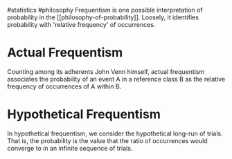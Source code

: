 #statistics #philosophy 
Frequentism is one possible interpretation of probability in the [[philosophy-of-probability]]. Loosely, it identifies probability with 'relative frequency' of occurrences.

# Actual Frequentism
Counting among its adherents John Venn himself, actual frequentism associates the probability of an event A in a reference class B as the relative frequency of occurrences of A within B.

# Hypothetical Frequentism
In hypothetical frequentism, we consider the hypothetical long-run of trials. That is, the probability is the value that the ratio of occurrences would converge to in an infinite sequence of trials.

